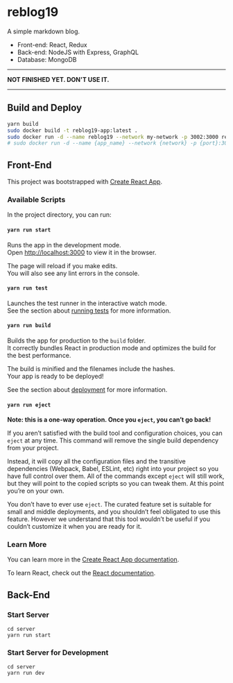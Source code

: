 # reblog19

A simple markdown blog.

- Front-end: React, Redux
- Back-end: NodeJS with Express, GraphQL
- Database: MongoDB

---

**NOT FINISHED YET. DON'T USE IT.**

---

## Build and Deploy

```bash
yarn build
sudo docker build -t reblog19-app:latest .
sudo docker run -d --name reblog19 --network my-network -p 3002:3000 reblog19-app
# sudo docker run -d --name {app_name} --network {network} -p {port}:3000 reblog19-app
```

## Front-End

This project was bootstrapped with [Create React App](https://github.com/facebook/create-react-app).

### Available Scripts

In the project directory, you can run:

#### `yarn run start`

Runs the app in the development mode.<br>
Open [http://localhost:3000](http://localhost:3000) to view it in the browser.

The page will reload if you make edits.<br>
You will also see any lint errors in the console.

#### `yarn run test`

Launches the test runner in the interactive watch mode.<br>
See the section about [running tests](https://facebook.github.io/create-react-app/docs/running-tests) for more information.

#### `yarn run build`

Builds the app for production to the `build` folder.<br>
It correctly bundles React in production mode and optimizes the build for the best performance.

The build is minified and the filenames include the hashes.<br>
Your app is ready to be deployed!

See the section about [deployment](https://facebook.github.io/create-react-app/docs/deployment) for more information.

#### `yarn run eject`

**Note: this is a one-way operation. Once you `eject`, you can’t go back!**

If you aren’t satisfied with the build tool and configuration choices, you can `eject` at any time. This command will remove the single build dependency from your project.

Instead, it will copy all the configuration files and the transitive dependencies (Webpack, Babel, ESLint, etc) right into your project so you have full control over them. All of the commands except `eject` will still work, but they will point to the copied scripts so you can tweak them. At this point you’re on your own.

You don’t have to ever use `eject`. The curated feature set is suitable for small and middle deployments, and you shouldn’t feel obligated to use this feature. However we understand that this tool wouldn’t be useful if you couldn’t customize it when you are ready for it.

### Learn More

You can learn more in the [Create React App documentation](https://facebook.github.io/create-react-app/docs/getting-started).

To learn React, check out the [React documentation](https://reactjs.org/).

## Back-End

### Start Server

```shell
cd server
yarn run start
```

### Start Server for Development

```shell
cd server
yarn run dev
```
